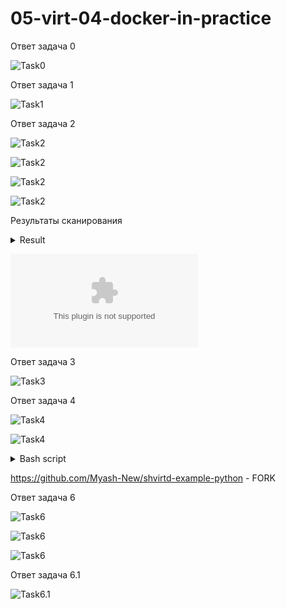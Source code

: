 # 05-virt-04-docker-in-practice

Ответ задача 0 

![Task0](https://github.com/Myash-New/05-virt-04-docker-in-practice/blob/main/Task0.jpg) 

Ответ задача 1

![Task1](https://github.com/Myash-New/05-virt-04-docker-in-practice/blob/main/Task1-1.jpg) 

Ответ задача 2

![Task2](https://github.com/Myash-New/05-virt-04-docker-in-practice/blob/main/Task2-1.jpg) 

![Task2](https://github.com/Myash-New/05-virt-04-docker-in-practice/blob/main/Task2-2.jpg) 

![Task2](https://github.com/Myash-New/05-virt-04-docker-in-practice/blob/main/Task2-3%20web%20scan.jpg) 

![Task2](https://github.com/Myash-New/05-virt-04-docker-in-practice/blob/main/Task2-3%20cli%20scan.jpg) 

Результаты сканирования
<details>
  <summary>Result</summary>
  
```
name,link,severity,package,version,fixedBy
CVE-2023-45853,https://avd.aquasec.com/nvd/cve-2023-45853,CRITICAL,zlib1g,1:1.2.13.dfsg-1,
CVE-2023-31484,https://avd.aquasec.com/nvd/cve-2023-31484,HIGH,perl-base,5.36.0-7+deb12u1,
CVE-2025-1390,https://avd.aquasec.com/nvd/cve-2025-1390,MEDIUM,libcap2,1:2.66-4,
CVE-2024-2236,https://avd.aquasec.com/nvd/cve-2024-2236,MEDIUM,libgcrypt20,1.10.1-3,
CVE-2024-26462,https://avd.aquasec.com/nvd/cve-2024-26462,MEDIUM,libgssapi-krb5-2,1.20.1-2+deb12u2,
CVE-2025-24528,https://avd.aquasec.com/nvd/cve-2025-24528,MEDIUM,libgssapi-krb5-2,1.20.1-2+deb12u2,
CVE-2024-26462,https://avd.aquasec.com/nvd/cve-2024-26462,MEDIUM,libk5crypto3,1.20.1-2+deb12u2,
CVE-2025-24528,https://avd.aquasec.com/nvd/cve-2025-24528,MEDIUM,libk5crypto3,1.20.1-2+deb12u2,
CVE-2024-26462,https://avd.aquasec.com/nvd/cve-2024-26462,MEDIUM,libkrb5-3,1.20.1-2+deb12u2,
CVE-2025-24528,https://avd.aquasec.com/nvd/cve-2025-24528,MEDIUM,libkrb5-3,1.20.1-2+deb12u2,
CVE-2024-26462,https://avd.aquasec.com/nvd/cve-2024-26462,MEDIUM,libkrb5support0,1.20.1-2+deb12u2,
CVE-2025-24528,https://avd.aquasec.com/nvd/cve-2025-24528,MEDIUM,libkrb5support0,1.20.1-2+deb12u2,
CVE-2023-50495,https://avd.aquasec.com/nvd/cve-2023-50495,MEDIUM,libncursesw6,6.4-4,
CVE-2024-10041,https://avd.aquasec.com/nvd/cve-2024-10041,MEDIUM,libpam-modules,1.5.2-6+deb12u1,
CVE-2024-22365,https://avd.aquasec.com/nvd/cve-2024-22365,MEDIUM,libpam-modules,1.5.2-6+deb12u1,
CVE-2024-10041,https://avd.aquasec.com/nvd/cve-2024-10041,MEDIUM,libpam-modules-bin,1.5.2-6+deb12u1,
CVE-2024-22365,https://avd.aquasec.com/nvd/cve-2024-22365,MEDIUM,libpam-modules-bin,1.5.2-6+deb12u1,
CVE-2024-10041,https://avd.aquasec.com/nvd/cve-2024-10041,MEDIUM,libpam-runtime,1.5.2-6+deb12u1,
CVE-2024-22365,https://avd.aquasec.com/nvd/cve-2024-22365,MEDIUM,libpam-runtime,1.5.2-6+deb12u1,
CVE-2024-10041,https://avd.aquasec.com/nvd/cve-2024-10041,MEDIUM,libpam0g,1.5.2-6+deb12u1,
CVE-2024-22365,https://avd.aquasec.com/nvd/cve-2024-22365,MEDIUM,libpam0g,1.5.2-6+deb12u1,
CVE-2024-13176,https://avd.aquasec.com/nvd/cve-2024-13176,MEDIUM,libssl3,3.0.15-1~deb12u1,
CVE-2023-50495,https://avd.aquasec.com/nvd/cve-2023-50495,MEDIUM,libtinfo6,6.4-4,
CVE-2023-4641,https://avd.aquasec.com/nvd/cve-2023-4641,MEDIUM,login,1:4.13+dfsg1-1+b1,
CVE-2023-50495,https://avd.aquasec.com/nvd/cve-2023-50495,MEDIUM,ncurses-base,6.4-4,
CVE-2023-50495,https://avd.aquasec.com/nvd/cve-2023-50495,MEDIUM,ncurses-bin,6.4-4,
CVE-2024-13176,https://avd.aquasec.com/nvd/cve-2024-13176,MEDIUM,openssl,3.0.15-1~deb12u1,
CVE-2023-4641,https://avd.aquasec.com/nvd/cve-2023-4641,MEDIUM,passwd,1:4.13+dfsg1-1+b1,
CVE-2011-3374,https://avd.aquasec.com/nvd/cve-2011-3374,LOW,apt,2.6.1,
TEMP-0841856-B18BAF,https://security-tracker.debian.org/tracker/TEMP-0841856-B18BAF,LOW,bash,5.2.15-2+b7,
CVE-2022-0563,https://avd.aquasec.com/nvd/cve-2022-0563,LOW,bsdutils,1:2.38.1-5+deb12u3,
CVE-2016-2781,https://avd.aquasec.com/nvd/cve-2016-2781,LOW,coreutils,9.1-1,
CVE-2017-18018,https://avd.aquasec.com/nvd/cve-2017-18018,LOW,coreutils,9.1-1,
CVE-2022-27943,https://avd.aquasec.com/nvd/cve-2022-27943,LOW,gcc-12-base,12.2.0-14,
CVE-2023-4039,https://avd.aquasec.com/nvd/cve-2023-4039,LOW,gcc-12-base,12.2.0-14,
CVE-2022-3219,https://avd.aquasec.com/nvd/cve-2022-3219,LOW,gpgv,2.2.40-1.1,
CVE-2025-30258,https://avd.aquasec.com/nvd/cve-2025-30258,LOW,gpgv,2.2.40-1.1,
CVE-2011-3374,https://avd.aquasec.com/nvd/cve-2011-3374,LOW,libapt-pkg6.0,2.6.1,
CVE-2022-0563,https://avd.aquasec.com/nvd/cve-2022-0563,LOW,libblkid1,2.38.1-5+deb12u3,
CVE-2010-4756,https://avd.aquasec.com/nvd/cve-2010-4756,LOW,libc-bin,2.36-9+deb12u10,
CVE-2018-20796,https://avd.aquasec.com/nvd/cve-2018-20796,LOW,libc-bin,2.36-9+deb12u10,
CVE-2019-1010022,https://avd.aquasec.com/nvd/cve-2019-1010022,LOW,libc-bin,2.36-9+deb12u10,
CVE-2019-1010023,https://avd.aquasec.com/nvd/cve-2019-1010023,LOW,libc-bin,2.36-9+deb12u10,
CVE-2019-1010024,https://avd.aquasec.com/nvd/cve-2019-1010024,LOW,libc-bin,2.36-9+deb12u10,
CVE-2019-1010025,https://avd.aquasec.com/nvd/cve-2019-1010025,LOW,libc-bin,2.36-9+deb12u10,
CVE-2019-9192,https://avd.aquasec.com/nvd/cve-2019-9192,LOW,libc-bin,2.36-9+deb12u10,
CVE-2010-4756,https://avd.aquasec.com/nvd/cve-2010-4756,LOW,libc6,2.36-9+deb12u10,
CVE-2018-20796,https://avd.aquasec.com/nvd/cve-2018-20796,LOW,libc6,2.36-9+deb12u10,
CVE-2019-1010022,https://avd.aquasec.com/nvd/cve-2019-1010022,LOW,libc6,2.36-9+deb12u10,
CVE-2019-1010023,https://avd.aquasec.com/nvd/cve-2019-1010023,LOW,libc6,2.36-9+deb12u10,
CVE-2019-1010024,https://avd.aquasec.com/nvd/cve-2019-1010024,LOW,libc6,2.36-9+deb12u10,
CVE-2019-1010025,https://avd.aquasec.com/nvd/cve-2019-1010025,LOW,libc6,2.36-9+deb12u10,
CVE-2019-9192,https://avd.aquasec.com/nvd/cve-2019-9192,LOW,libc6,2.36-9+deb12u10,
CVE-2022-27943,https://avd.aquasec.com/nvd/cve-2022-27943,LOW,libgcc-s1,12.2.0-14,
CVE-2023-4039,https://avd.aquasec.com/nvd/cve-2023-4039,LOW,libgcc-s1,12.2.0-14,
CVE-2018-6829,https://avd.aquasec.com/nvd/cve-2018-6829,LOW,libgcrypt20,1.10.1-3,
CVE-2011-3389,https://avd.aquasec.com/nvd/cve-2011-3389,LOW,libgnutls30,3.7.9-2+deb12u4,
CVE-2018-5709,https://avd.aquasec.com/nvd/cve-2018-5709,LOW,libgssapi-krb5-2,1.20.1-2+deb12u2,
CVE-2024-26458,https://avd.aquasec.com/nvd/cve-2024-26458,LOW,libgssapi-krb5-2,1.20.1-2+deb12u2,
CVE-2024-26461,https://avd.aquasec.com/nvd/cve-2024-26461,LOW,libgssapi-krb5-2,1.20.1-2+deb12u2,
CVE-2018-5709,https://avd.aquasec.com/nvd/cve-2018-5709,LOW,libk5crypto3,1.20.1-2+deb12u2,
CVE-2024-26458,https://avd.aquasec.com/nvd/cve-2024-26458,LOW,libk5crypto3,1.20.1-2+deb12u2,
CVE-2024-26461,https://avd.aquasec.com/nvd/cve-2024-26461,LOW,libk5crypto3,1.20.1-2+deb12u2,
CVE-2018-5709,https://avd.aquasec.com/nvd/cve-2018-5709,LOW,libkrb5-3,1.20.1-2+deb12u2,
CVE-2024-26458,https://avd.aquasec.com/nvd/cve-2024-26458,LOW,libkrb5-3,1.20.1-2+deb12u2,
CVE-2024-26461,https://avd.aquasec.com/nvd/cve-2024-26461,LOW,libkrb5-3,1.20.1-2+deb12u2,
CVE-2018-5709,https://avd.aquasec.com/nvd/cve-2018-5709,LOW,libkrb5support0,1.20.1-2+deb12u2,
CVE-2024-26458,https://avd.aquasec.com/nvd/cve-2024-26458,LOW,libkrb5support0,1.20.1-2+deb12u2,
CVE-2024-26461,https://avd.aquasec.com/nvd/cve-2024-26461,LOW,libkrb5support0,1.20.1-2+deb12u2,
CVE-2022-0563,https://avd.aquasec.com/nvd/cve-2022-0563,LOW,libmount1,2.38.1-5+deb12u3,
CVE-2022-0563,https://avd.aquasec.com/nvd/cve-2022-0563,LOW,libsmartcols1,2.38.1-5+deb12u3,
CVE-2021-45346,https://avd.aquasec.com/nvd/cve-2021-45346,LOW,libsqlite3-0,3.40.1-2+deb12u1,
CVE-2022-27943,https://avd.aquasec.com/nvd/cve-2022-27943,LOW,libstdc++6,12.2.0-14,
CVE-2023-4039,https://avd.aquasec.com/nvd/cve-2023-4039,LOW,libstdc++6,12.2.0-14,
CVE-2013-4392,https://avd.aquasec.com/nvd/cve-2013-4392,LOW,libsystemd0,252.36-1~deb12u1,
CVE-2023-31437,https://avd.aquasec.com/nvd/cve-2023-31437,LOW,libsystemd0,252.36-1~deb12u1,
CVE-2023-31438,https://avd.aquasec.com/nvd/cve-2023-31438,LOW,libsystemd0,252.36-1~deb12u1,
CVE-2023-31439,https://avd.aquasec.com/nvd/cve-2023-31439,LOW,libsystemd0,252.36-1~deb12u1,
CVE-2013-4392,https://avd.aquasec.com/nvd/cve-2013-4392,LOW,libudev1,252.36-1~deb12u1,
CVE-2023-31437,https://avd.aquasec.com/nvd/cve-2023-31437,LOW,libudev1,252.36-1~deb12u1,
CVE-2023-31438,https://avd.aquasec.com/nvd/cve-2023-31438,LOW,libudev1,252.36-1~deb12u1,
CVE-2023-31439,https://avd.aquasec.com/nvd/cve-2023-31439,LOW,libudev1,252.36-1~deb12u1,
CVE-2022-0563,https://avd.aquasec.com/nvd/cve-2022-0563,LOW,libuuid1,2.38.1-5+deb12u3,
CVE-2007-5686,https://avd.aquasec.com/nvd/cve-2007-5686,LOW,login,1:4.13+dfsg1-1+b1,
CVE-2023-29383,https://avd.aquasec.com/nvd/cve-2023-29383,LOW,login,1:4.13+dfsg1-1+b1,
CVE-2024-56433,https://avd.aquasec.com/nvd/cve-2024-56433,LOW,login,1:4.13+dfsg1-1+b1,
TEMP-0628843-DBAD28,https://security-tracker.debian.org/tracker/TEMP-0628843-DBAD28,LOW,login,1:4.13+dfsg1-1+b1,
CVE-2022-0563,https://avd.aquasec.com/nvd/cve-2022-0563,LOW,mount,2.38.1-5+deb12u3,
CVE-2007-5686,https://avd.aquasec.com/nvd/cve-2007-5686,LOW,passwd,1:4.13+dfsg1-1+b1,
CVE-2023-29383,https://avd.aquasec.com/nvd/cve-2023-29383,LOW,passwd,1:4.13+dfsg1-1+b1,
CVE-2024-56433,https://avd.aquasec.com/nvd/cve-2024-56433,LOW,passwd,1:4.13+dfsg1-1+b1,
TEMP-0628843-DBAD28,https://security-tracker.debian.org/tracker/TEMP-0628843-DBAD28,LOW,passwd,1:4.13+dfsg1-1+b1,
CVE-2011-4116,https://avd.aquasec.com/nvd/cve-2011-4116,LOW,perl-base,5.36.0-7+deb12u1,
CVE-2023-31486,https://avd.aquasec.com/nvd/cve-2023-31486,LOW,perl-base,5.36.0-7+deb12u1,
TEMP-0517018-A83CE6,https://security-tracker.debian.org/tracker/TEMP-0517018-A83CE6,LOW,sysvinit-utils,3.06-4,
CVE-2005-2541,https://avd.aquasec.com/nvd/cve-2005-2541,LOW,tar,1.34+dfsg-1.2+deb12u1,
TEMP-0290435-0B57B5,https://security-tracker.debian.org/tracker/TEMP-0290435-0B57B5,LOW,tar,1.34+dfsg-1.2+deb12u1,
CVE-2022-0563,https://avd.aquasec.com/nvd/cve-2022-0563,LOW,util-linux,2.38.1-5+deb12u3,
CVE-2022-0563,https://avd.aquasec.com/nvd/cve-2022-0563,LOW,util-linux-extra,2.38.1-5+deb12u3,
```

</details>

![отчет сканирования](https://github.com/Myash-New/05-virt-04-docker-in-practice/blob/main/vulnerabilities.csv)

Ответ задача 3

![Task3](https://github.com/Myash-New/05-virt-04-docker-in-practice/blob/main/Task3.jpg)

Ответ задача 4

![Task4](https://github.com/Myash-New/05-virt-04-docker-in-practice/blob/main/Task4.jpg)

![Task4](https://github.com/Myash-New/05-virt-04-docker-in-practice/blob/main/Task4%20opt.jpg)

<details>
  <summary>Bash script</summary>
  
```
git clone https://github.com/Myash-New/shvirtd-example-python /opt/python_app_project

cd /opt/python_app_project

sudo docker compose up -d
```

</details>

https://github.com/Myash-New/shvirtd-example-python  - FORK

Ответ задача 6

![Task6](https://github.com/Myash-New/05-virt-04-docker-in-practice/blob/main/Task6.0-1.jpg)

![Task6](https://github.com/Myash-New/05-virt-04-docker-in-practice/blob/main/Task6.0-dive.jpg)

![Task6](https://github.com/Myash-New/05-virt-04-docker-in-practice/blob/main/Task6.0-2.jpg)

Ответ задача 6.1

![Task6.1](https://github.com/Myash-New/05-virt-04-docker-in-practice/blob/main/Task6.1.jpg)
